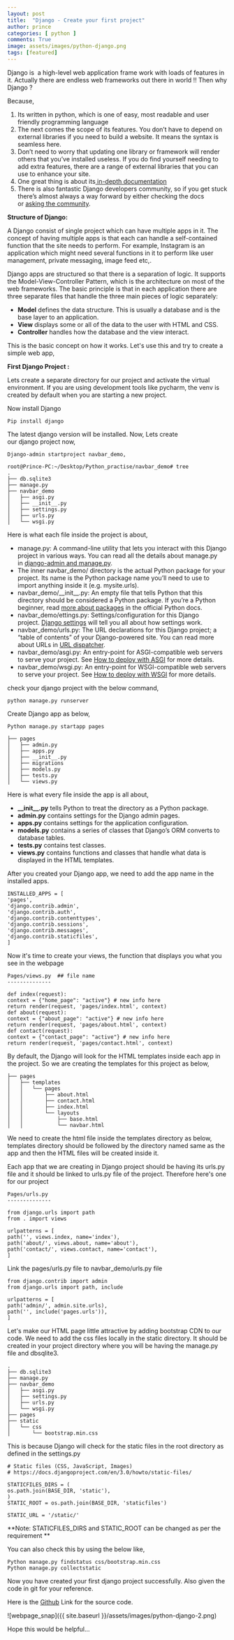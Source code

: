 ```yaml
---
layout: post
title:  "Django - Create your first project"
author: prince
categories: [ python ]
comments: True
image: assets/images/python-django.png
tags: [featured]
---
```


<!-- wp:paragraph -->
<p>Django is&nbsp; a high-level web application frame work with loads of features in it. Actually there are endless web frameworks out there in world !! Then why Django ?&nbsp;&nbsp;</p>
<!-- /wp:paragraph -->

<!-- wp:paragraph -->
<p>Because,&nbsp;</p>
<!-- /wp:paragraph -->

<!-- wp:list {"ordered":true} -->
<ol><li>Its written in python, which is one of easy, most readable and user friendly programming language&nbsp;</li><li>The next comes the scope of its features. You don’t have to depend on external libraries if you need to build a website. It means the syntax is seamless here.&nbsp;</li><li>Don’t need to worry that updating one library or framework will render others that you’ve installed useless.&nbsp;If you do find yourself needing to add extra features, there are a range of external libraries that you can use to enhance your site.&nbsp;</li><li>One great thing is about its<a href="https://www.djangoproject.com/"> in-depth documentation</a></li><li>There is also fantastic Django developers community,&nbsp;so if you get stuck there’s almost always a way forward by either checking the docs or&nbsp;<a rel="noreferrer noopener" href="https://stackoverflow.com/questions/tagged/django" target="_blank">asking the community</a>.</li></ol>
<!-- /wp:list -->

<!-- wp:paragraph -->
<p><strong>Structure of Django:&nbsp;</strong></p>
<!-- /wp:paragraph -->

<!-- wp:paragraph -->
<p>A Django consist of single project which can have multiple apps in it. The concept of having multiple apps is that each can handle a self-contained function that the site needs to perform. For example, Instagram is an application which might need several functions in it to perform like user management, private messaging, image feed etc,.&nbsp;</p>
<!-- /wp:paragraph -->

<!-- wp:paragraph -->
<p>Django apps are structured so that there is a&nbsp;separation&nbsp;of logic. It supports the Model-View-Controller Pattern, which is the architecture on most of the web frameworks.&nbsp;The basic principle is that in each application there are three separate files that handle the three main pieces of logic separately:&nbsp;</p>
<!-- /wp:paragraph -->

<!-- wp:list -->
<ul><li><strong>Model</strong>&nbsp;defines the data structure. This is usually a database and is the base layer to an application.&nbsp;</li><li><strong>View</strong>&nbsp;displays some or all of the data to the user with HTML and CSS.&nbsp;</li><li><strong>Controller</strong>&nbsp;handles how the database and the view interact.&nbsp;</li></ul>
<!-- /wp:list -->

<!-- wp:paragraph -->
<p>This is the basic concept on how it works. Let's&nbsp;use this and try to create a simple web app,&nbsp;&nbsp;</p>
<!-- /wp:paragraph -->

<!-- wp:paragraph -->
<p><strong>First Django Project :&nbsp;</strong></p>
<!-- /wp:paragraph -->

<!-- wp:paragraph -->
<p>Lets&nbsp;create a separate directory for our project and activate the virtual environment. If you are using development tools like&nbsp;pycharm, the&nbsp;venv&nbsp;is created by default when you are starting a new project.&nbsp;</p>
<!-- /wp:paragraph -->

<!-- wp:paragraph -->
<p>Now install Django&nbsp;&nbsp;</p>
<!-- /wp:paragraph -->

<!-- wp:code -->
<pre class="wp-block-code"><code>Pip install django </code></pre>
<!-- /wp:code -->

<!-- wp:paragraph -->
<p>The latest&nbsp;django&nbsp;version will be installed. Now,&nbsp;Lets create our&nbsp;django&nbsp;project now,&nbsp;</p>
<!-- /wp:paragraph -->

<!-- wp:code -->
<pre class="wp-block-code"><code>Django-admin startproject navbar_demo, 

root@Prince-PC:~/Desktop/Python_practise/navbar_demo# tree 
. 
├── db.sqlite3 
├── manage.py 
├── navbar_demo 
│   ├── asgi.py 
│   ├── __init__.py 
│   ├── settings.py 
│   ├── urls.py 
│   └── wsgi.py </code></pre>
<!-- /wp:code -->

<!-- wp:paragraph -->
<p>Here is what each file inside the project is about,&nbsp;</p>
<!-- /wp:paragraph -->

<!-- wp:list -->
<ul><li>manage.py: A command-line utility that lets you interact with this Django project in various ways. You can read all the details about manage.py in&nbsp;<a href="https://docs.djangoproject.com/en/3.0/ref/django-admin/" target="_blank" rel="noreferrer noopener">django-admin and manage.py</a>.&nbsp;</li><li>The inner&nbsp;navbar_demo/ directory is the actual Python package for your project. Its name is the Python package name you’ll need to use to import anything inside it (e.g.&nbsp;mysite.urls).&nbsp;</li><li>navbar_demo/__init__.py: An empty file that tells Python that this directory should be considered a Python package. If you’re a Python beginner, read&nbsp;<a href="https://docs.python.org/3/tutorial/modules.html#tut-packages" target="_blank" rel="noreferrer noopener">more about packages</a>&nbsp;in the official Python docs.&nbsp;</li><li>navbar_demo/ettings.py: Settings/configuration for this Django project.&nbsp;<a href="https://docs.djangoproject.com/en/3.0/topics/settings/" target="_blank" rel="noreferrer noopener">Django settings</a>&nbsp;will tell you all about how settings work.&nbsp;</li><li>navbar_demo/urls.py: The URL declarations for this Django project; a “table of contents” of your Django-powered site. You can read more about URLs in&nbsp;<a href="https://docs.djangoproject.com/en/3.0/topics/http/urls/" target="_blank" rel="noreferrer noopener">URL dispatcher</a>.&nbsp;</li><li>navbar_demo/asgi.py: An entry-point for ASGI-compatible web servers to serve your project. See&nbsp;<a href="https://docs.djangoproject.com/en/3.0/howto/deployment/asgi/" target="_blank" rel="noreferrer noopener">How to deploy with ASGI</a>&nbsp;for more details.&nbsp;</li><li>navbar_demo/wsgi.py: An entry-point for WSGI-compatible web servers to serve your project. See&nbsp;<a href="https://docs.djangoproject.com/en/3.0/howto/deployment/wsgi/" target="_blank" rel="noreferrer noopener">How to deploy with WSGI</a>&nbsp;for more details.&nbsp;</li></ul>
<!-- /wp:list -->

<!-- wp:paragraph -->
<p>check your&nbsp;django&nbsp;project with the below command,&nbsp;</p>
<!-- /wp:paragraph -->

<!-- wp:code -->
<pre class="wp-block-code"><code>python manage.py runserver </code></pre>
<!-- /wp:code -->

<!-- wp:paragraph -->
<p>Create Django app as below,&nbsp;</p>
<!-- /wp:paragraph -->

<!-- wp:code -->
<pre class="wp-block-code"><code>Python manage.py startapp pages 

├── pages 
│   ├── admin.py 
│   ├── apps.py 
│   ├── __init__.py 
│   ├── migrations 
│   ├── models.py 
│   ├── tests.py 
│   └── views.py </code></pre>
<!-- /wp:code -->

<!-- wp:paragraph -->
<p>Here is what every file inside the app is all about,&nbsp;</p>
<!-- /wp:paragraph -->

<!-- wp:list -->
<ul><li><strong>__init__.py</strong>&nbsp;tells Python to treat the directory as a Python package.&nbsp;</li><li><strong>admin.py</strong>&nbsp;contains settings for the Django admin pages.&nbsp;</li><li><strong>apps.py</strong>&nbsp;contains settings for the application configuration.&nbsp;</li><li><strong>models.py</strong>&nbsp;contains a series of classes that Django’s ORM converts to database tables.&nbsp;</li><li><strong>tests.py</strong>&nbsp;contains test classes.&nbsp;</li><li><strong>views.py</strong>&nbsp;contains functions and classes that handle what data is displayed in the HTML templates.&nbsp;</li></ul>
<!-- /wp:list -->

<!-- wp:paragraph -->
<p>After you created your Django app, we need to add the app name in the installed apps.&nbsp;</p>
<!-- /wp:paragraph -->

<!-- wp:code -->
<pre class="wp-block-code"><code>INSTALLED_APPS = [ 
'pages', 
'django.contrib.admin', 
'django.contrib.auth', 
'django.contrib.contenttypes', 
'django.contrib.sessions', 
'django.contrib.messages', 
'django.contrib.staticfiles', 
] </code></pre>
<!-- /wp:code -->

<!-- wp:paragraph -->
<p>Now&nbsp;it's&nbsp;time to create your views, the function that displays you what you see in the webpage&nbsp;</p>
<!-- /wp:paragraph -->

<!-- wp:code -->
<pre class="wp-block-code"><code>Pages/views.py  ## file name
--------------
 
def index(request): 
context = {"home_page": "active"} # new info here 
return render(request, 'pages/index.html', context) 
def about(request): 
context = {"about_page": "active"} # new info here 
return render(request, 'pages/about.html', context) 
def contact(request): 
context = {"contact_page": "active"} # new info here 
return render(request, 'pages/contact.html', context) </code></pre>
<!-- /wp:code -->

<!-- wp:paragraph -->
<p>By default, the Django will look for the HTML templates inside each app in the project. So we are creating the templates for this project as below,&nbsp;</p>
<!-- /wp:paragraph -->

<!-- wp:code -->
<pre class="wp-block-code"><code>├── pages 
│   ├── templates 
│   │   └── pages 
│   │       ├── about.html 
│   │       ├── contact.html 
│   │       ├── index.html 
│   │       └── layouts 
│   │           ├── base.html 
│   │           └── navbar.html </code></pre>
<!-- /wp:code -->

<!-- wp:paragraph -->
<p>We need to create the html file inside the templates directory as below, templates directory should be followed by the directory named same as the app and then the HTML files will be created inside it.&nbsp;</p>
<!-- /wp:paragraph -->

<!-- wp:paragraph -->
<p>Each app that we are creating in Django project should be having its urls.py file and it should be linked to urls.py file of the project. Therefore here's one for our project&nbsp;&nbsp;</p>
<!-- /wp:paragraph -->

<!-- wp:code -->
<pre class="wp-block-code"><code>Pages/urls.py 
--------------

from django.urls import path 
from . import views 
 
urlpatterns = [ 
path('', views.index, name='index'), 
path('about/', views.about, name='about'), 
path('contact/', views.contact, name='contact'), 
] </code></pre>
<!-- /wp:code -->

<!-- wp:paragraph -->
<p>Link the pages/urls.py file to navbar_demo/urls.py file&nbsp;</p>
<!-- /wp:paragraph -->

<!-- wp:code -->
<pre class="wp-block-code"><code>from django.contrib import admin 
from django.urls import path, include 
 
urlpatterns = [ 
path('admin/', admin.site.urls), 
path('', include('pages.urls')), 
] </code></pre>
<!-- /wp:code -->

<!-- wp:paragraph -->
<p>Let's make our HTML page little attractive by adding bootstrap CDN to our code. We need to add the&nbsp;css&nbsp;files locally in the static directory. It should be created in your project directory where you will be having the manage.py file and dbsqlite3.&nbsp;</p>
<!-- /wp:paragraph -->

<!-- wp:code -->
<pre class="wp-block-code"><code>. 
├── db.sqlite3 
├── manage.py 
├── navbar_demo 
│   ├── asgi.py 
│   ├── settings.py 
│   ├── urls.py 
│   └── wsgi.py 
├── pages 
├── static 
│   └── css 
│       └── bootstrap.min.css </code></pre>
<!-- /wp:code -->

<!-- wp:paragraph -->
<p>This is because Django will check for the static files in the root directory as defined in the settings.py&nbsp;</p>
<!-- /wp:paragraph -->

<!-- wp:code -->
<pre class="wp-block-code"><code># Static files (CSS, JavaScript, Images) 
# https://docs.djangoproject.com/en/3.0/howto/static-files/ 
 
STATICFILES_DIRS = ( 
os.path.join(BASE_DIR, 'static'), 
) 
STATIC_ROOT = os.path.join(BASE_DIR, 'staticfiles') 
 
STATIC_URL = '/static/' </code></pre>
<!-- /wp:code -->

<!-- wp:paragraph -->
<p>**Note: STATICFILES_DIRS and STATIC_ROOT can be changed as per the requirement **&nbsp;</p>
<!-- /wp:paragraph -->

<!-- wp:paragraph -->
<p>You can also check this by using the below like,&nbsp;</p>
<!-- /wp:paragraph -->

<!-- wp:code -->
<pre class="wp-block-code"><code>Python manage.py findstatus css/bootstrap.min.css 
Python manage.py collectstatic </code></pre>
<!-- /wp:code -->

<!-- wp:paragraph -->
<p>Now you have created your first&nbsp;django&nbsp;project successfully. Also given the code in git for your reference.&nbsp;&nbsp;</p>
<!-- /wp:paragraph -->

Here is the [Github](https://github.com/Dimension8d/Django_bootstrap) Link for the source code.

![webpage_snap]({{ site.baseurl }}/assets/images/python-django-2.png)

Hope this would be helpful...
